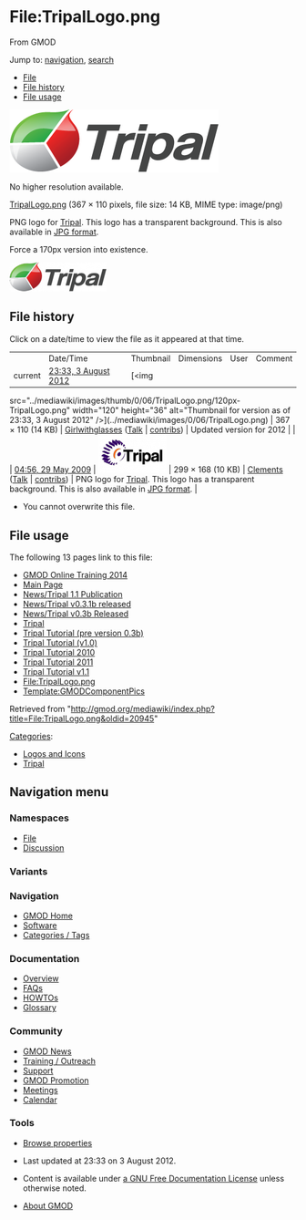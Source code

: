 <div id="mw-page-base" class="noprint">

</div>

<div id="mw-head-base" class="noprint">

</div>

<div id="content" class="mw-body" role="main">

<span id="top"></span>

<div id="mw-js-message" style="display:none;">

</div>



# <span dir="auto">File:TripalLogo.png</span>

<div id="bodyContent">

<div id="siteSub">

From GMOD

</div>

<div id="contentSub">

</div>

<div id="jump-to-nav" class="mw-jump">

Jump to: [navigation](#mw-navigation), [search](#p-search)

</div>

<div id="mw-content-text">

- [File](#file)
- [File history](#filehistory)
- [File usage](#filelinks)

<div id="file" class="fullImageLink">

[<img src="../mediawiki/images/0/06/TripalLogo.png" width="367"
height="110" alt="File:TripalLogo.png" />](../mediawiki/images/0/06/TripalLogo.png)

<div class="mw-filepage-resolutioninfo">

No higher resolution available.

</div>

</div>

<div class="fullMedia">

<a href="../mediawiki/images/0/06/TripalLogo.png" class="internal"
title="TripalLogo.png">TripalLogo.png</a> ‎<span class="fileInfo">(367 ×
110 pixels, file size: 14 KB, MIME type: image/png)</span>

</div>

<div id="mw-imagepage-content" class="mw-content-ltr" lang="en"
dir="ltr">

PNG logo for [Tripal](Tripal.1 "Tripal"). This logo has a transparent
background. This is also available in [JPG
format](File:TripalLogo.jpg "File:TripalLogo.jpg").

Force a 170px version into existence.

<a href="File:TripalLogo.png" class="image"><img
src="../mediawiki/images/thumb/0/06/TripalLogo.png/170px-TripalLogo.png"
srcset="../mediawiki/images/thumb/0/06/TripalLogo.png/255px-TripalLogo.png 1.5x, ../mediawiki/images/thumb/0/06/TripalLogo.png/340px-TripalLogo.png 2x"
width="170" height="51" alt="TripalLogo.png" /></a>

</div>

## File history

<div id="mw-imagepage-section-filehistory">

Click on a date/time to view the file as it appeared at that time.

|  |  |  |  |  |  |
|----|----|----|----|----|----|
|  | Date/Time | Thumbnail | Dimensions | User | Comment |
| current | [23:33, 3 August 2012](../mediawiki/images/0/06/TripalLogo.png) | [<img
src="../mediawiki/images/thumb/0/06/TripalLogo.png/120px-TripalLogo.png"
width="120" height="36"
alt="Thumbnail for version as of 23:33, 3 August 2012" />](../mediawiki/images/0/06/TripalLogo.png) | 367 × 110 <span style="white-space: nowrap;">(14 KB)</span> | <a href="User:Girlwithglasses" class="mw-userlink"
title="User:Girlwithglasses">Girlwithglasses</a> <span style="white-space: nowrap;"> <span class="mw-usertoollinks">([Talk](User_talk:Girlwithglasses "User talk:Girlwithglasses") \| [contribs](Special:Contributions/Girlwithglasses "Special:Contributions/Girlwithglasses"))</span></span> | Updated version for 2012 |
|  | [04:56, 29 May 2009](../mediawiki/images/archive/0/06/20120803233301!TripalLogo.png) | [<img
src="../mediawiki/images/thumb/archive/0/06/20120803233301!TripalLogo.png/120px-TripalLogo.png"
width="120" height="67"
alt="Thumbnail for version as of 04:56, 29 May 2009" />](../mediawiki/images/archive/0/06/20120803233301!TripalLogo.png) | 299 × 168 <span style="white-space: nowrap;">(10 KB)</span> | <a href="User:Clements" class="mw-userlink"
title="User:Clements">Clements</a> <span style="white-space: nowrap;"> <span class="mw-usertoollinks">(<a
href="http://gmod.org/mediawiki/index.php?title=User_talk:Clements&amp;action=edit&amp;redlink=1"
class="new" title="User talk:Clements (page does not exist)">Talk</a> \| [contribs](Special:Contributions/Clements "Special:Contributions/Clements"))</span></span> | PNG logo for [Tripal](Tripal.1 "Tripal"). This logo has a transparent background. This is also available in [JPG format](File:TripalLogo.jpg "File:TripalLogo.jpg"). |

</div>

- <span id="mw-imagepage-upload-disallowed">You cannot overwrite this
  file.</span>

## File usage

<div id="mw-imagepage-section-linkstoimage">

The following 13 pages link to this file:

- [GMOD Online Training
  2014](GMOD_Online_Training_2014.1 "GMOD Online Training 2014")
- [Main Page](Main_Page "Main Page")
- [News/Tripal 1.1
  Publication](News/Tripal_1.1_Publication "News/Tripal 1.1 Publication")
- [News/Tripal v0.3.1b
  released](News/Tripal_v0.3.1b_released "News/Tripal v0.3.1b released")
- [News/Tripal v0.3b
  Released](News/Tripal_v0.3b_Released "News/Tripal v0.3b Released")
- [Tripal](Tripal.1 "Tripal")
- [Tripal Tutorial (pre version
  0.3b)](Tripal_Tutorial_(pre_version_0.3b) "Tripal Tutorial (pre version 0.3b)")
- [Tripal Tutorial
  (v1.0)](Tripal_Tutorial_(v1.0) "Tripal Tutorial (v1.0)")
- [Tripal Tutorial 2010](Tripal_Tutorial_2010 "Tripal Tutorial 2010")
- [Tripal Tutorial 2011](Tripal_Tutorial_2011 "Tripal Tutorial 2011")
- [Tripal Tutorial v1.1](Tripal_Tutorial_v1.1 "Tripal Tutorial v1.1")
- <File:TripalLogo.png>
- [Template:GMODComponentPics](Template:GMODComponentPics "Template:GMODComponentPics")

</div>

</div>

<div class="printfooter">

Retrieved from
"<http://gmod.org/mediawiki/index.php?title=File:TripalLogo.png&oldid=20945>"

</div>

<div id="catlinks" class="catlinks">

<div id="mw-normal-catlinks" class="mw-normal-catlinks">

[Categories](Special:Categories "Special:Categories"):

- [Logos and Icons](Category:Logos_and_Icons "Category:Logos and Icons")
- [Tripal](Category:Tripal "Category:Tripal")

</div>

</div>

<div class="visualClear">

</div>

</div>

</div>

<div id="mw-navigation">

## Navigation menu

<div id="mw-head">



<div id="left-navigation">

<div id="p-namespaces" class="vectorTabs" role="navigation"
aria-labelledby="p-namespaces-label">

### Namespaces

- <span id="ca-nstab-image"><a href="File:TripalLogo.png" accesskey="c"
  title="View the file page [c]">File</a></span>
- <span id="ca-talk"><a
  href="http://gmod.org/mediawiki/index.php?title=File_talk:TripalLogo.png&amp;action=edit&amp;redlink=1"
  accesskey="t"
  title="Discussion about the content page [t]">Discussion</a></span>

</div>

<div id="p-variants" class="vectorMenu emptyPortlet" role="navigation"
aria-labelledby="p-variants-label">

### 

### Variants[](#)

<div class="menu">

</div>

</div>

</div>





</div>

</div>

</div>

<div id="mw-panel">

<div id="p-logo" role="banner">

<a href="Main_Page"
style="background-image: url(../images/GMOD-cogs.png);"
title="Visit the main page"></a>

</div>

<div id="p-Navigation" class="portal" role="navigation"
aria-labelledby="p-Navigation-label">

### Navigation

<div class="body">

- <span id="n-GMOD-Home">[GMOD Home](Main_Page)</span>
- <span id="n-Software">[Software](GMOD_Components)</span>
- <span id="n-Categories-.2F-Tags">[Categories /
  Tags](Categories)</span>

</div>

</div>

<div id="p-Documentation" class="portal" role="navigation"
aria-labelledby="p-Documentation-label">

### Documentation

<div class="body">

- <span id="n-Overview">[Overview](Overview)</span>
- <span id="n-FAQs">[FAQs](Category:FAQ)</span>
- <span id="n-HOWTOs">[HOWTOs](Category:HOWTO)</span>
- <span id="n-Glossary">[Glossary](Glossary)</span>

</div>

</div>

<div id="p-Community" class="portal" role="navigation"
aria-labelledby="p-Community-label">

### Community

<div class="body">

- <span id="n-GMOD-News">[GMOD News](GMOD_News)</span>
- <span id="n-Training-.2F-Outreach">[Training /
  Outreach](Training_and_Outreach)</span>
- <span id="n-Support">[Support](Support)</span>
- <span id="n-GMOD-Promotion">[GMOD Promotion](GMOD_Promotion)</span>
- <span id="n-Meetings">[Meetings](Meetings)</span>
- <span id="n-Calendar">[Calendar](Calendar)</span>

</div>

</div>

<div id="p-tb" class="portal" role="navigation"
aria-labelledby="p-tb-label">

### Tools

<div class="body">


- <span id="t-smwbrowselink"><a href="Special:Browse/File:TripalLogo.png" rel="smw-browse">Browse
  properties</a></span>

</div>

</div>

</div>

</div>

<div id="footer" role="contentinfo">

- <span id="footer-info-lastmod">Last updated at 23:33 on 3 August
  2012.</span>
<!-- - <span id="footer-info-viewcount">15,506 page views.</span> -->
- <span id="footer-info-copyright">Content is available under
  <a href="http://www.gnu.org/licenses/fdl-1.3.html" class="external"
  rel="nofollow">a GNU Free Documentation License</a> unless otherwise
  noted.</span>

<!-- -->

- <span id="footer-places-about">[About
  GMOD](GMOD:About "GMOD:About")</span>

<!-- -->






</div>
